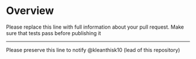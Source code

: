 # Overview

Please replace this line with full information about your pull request. Make sure that tests pass before publishing it

---

Please preserve this line to notify @kleanthisk10 (lead of this repository)
